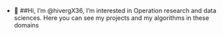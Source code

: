 - 👋  ##Hi, I’m @hivergX36, I’m interested in Operation research and data sciences. Here you can see my projects and my algorithms in these domains 

<!---
hivergX36/hivergX36 is a ✨ special ✨ repository because its `README.md` (this file) appears on your GitHub profile.
You can click the Preview link to take a look at your changes.
--->
